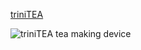 [triniTEA](http://www.adagio.com/teaware/triniTEA.html)

<img src="http://www.adagio.com/images2/products/triniTEA.jpg" alt="triniTEA tea making device" border="0" />